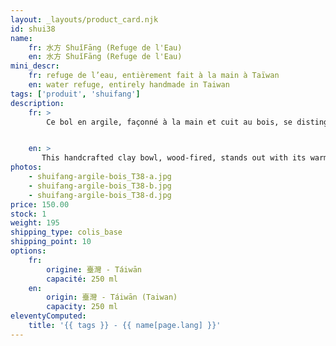 ```yaml
---
layout: _layouts/product_card.njk
id: shui38
name:
    fr: 水方 ShuǐFāng (Refuge de l'Eau) 
    en: 水方 ShuǐFāng (Refuge de l'Eau)
mini_descr:
    fr: refuge de l’eau, entièrement fait à la main à Taïwan
    en: water refuge, entirely handmade in Taiwan
tags: ['produit', 'shuifang']
description: 
    fr: >
        Ce bol en argile, façonné à la main et cuit au bois, se distingue par ses teintes chaudes et ses reflets métalliques subtils. Les nuances et textures, uniques à chaque pièce, témoignent de l’alchimie entre la terre et le feu.<!--more--> Un objet minimaliste, à la fois fonctionnel et empreint d’une poésie visuelle, parfait pour enrichir vos moments de thé.


    en: >
       This handcrafted clay bowl, wood-fired, stands out with its warm tones and subtle metallic reflections. The unique shades and textures of each piece reflect the alchemy between earth and fire.<!--more--> A minimalist object, both functional and visually poetic, perfect for enhancing your tea moments.
photos:
    - shuifang-argile-bois_T38-a.jpg
    - shuifang-argile-bois_T38-b.jpg
    - shuifang-argile-bois_T38-d.jpg
price: 150.00
stock: 1
weight: 195
shipping_type: colis_base
shipping_point: 10
options:
    fr:
        origine: 臺灣 - Táiwān
        capacité: 250 ml
    en:
        origin: 臺灣 - Táiwān (Taiwan)
        capacity: 250 ml
eleventyComputed:
    title: '{{ tags }} - {{ name[page.lang] }}'
---
```

